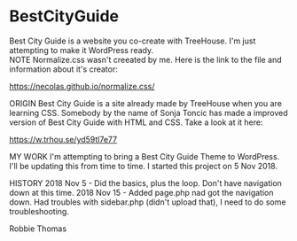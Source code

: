 # BestCityGuide
Best City Guide is a website you co-create with TreeHouse. I'm just attempting to make it WordPress ready.
<BR>
NOTE
Normalize.css wasn't creeated by me. Here is the link to the file and information about it's creator:

https://necolas.github.io/normalize.css/


ORIGIN
Best City Guide is a site already made by TreeHouse when you are learning CSS. Somebody by the name of Sonja Toncic has made a improved version of Best City Guide with HTML and CSS. Take a look at it here:

https://w.trhou.se/yd59tl7e77


MY WORK
I'm attempting to bring a Best City Guide Theme to WordPress. I'll be updating this from time to time. I started this project on 5 Nov 2018.


HISTORY
2018 Nov 5 - Did the basics, plus the loop. Don't have navigation down at this time.
2018 Nov 15 - Added page.php nad got the navigation down. Had troubles with sidebar.php (didn't upload that), I need to do some troubleshooting.

Robbie Thomas
